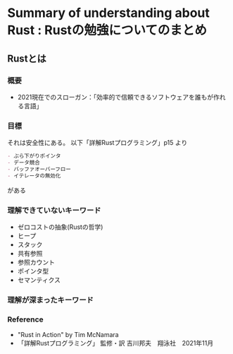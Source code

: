 # Summary of understanding about Rust : Rustの勉強についてのまとめ

## Rustとは

### 概要
- 2021現在でのスローガン：「効率的で信頼できるソフトウェアを誰もが作れる言語」

### 目標

それは安全性にある。
以下「詳解Rustプログラミング」p15 より
```markdown
- ぶら下がりポインタ
- データ競合
- バッファオーバーフロー
- イテレータの無効化
```
がある


### 理解できていないキーワード

- ゼロコストの抽象(Rustの哲学)
- ヒープ
- スタック
- 共有参照
- 参照カウント
- ポインタ型
- セマンティクス

### 理解が深まったキーワード




### Reference

- "Rust in Action" by Tim McNamara
- 「詳解Rustプログラミング」 監修・訳 吉川邦夫　翔泳社　2021年11月
